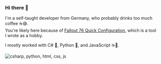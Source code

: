 ### Hi there 👋

I'm a self-taught developer from Germany, who probably drinks too much coffee ☕😅.  
You're likely here because of [Fallout 76 Quick Configuration](https://github.com/FelisDiligens/Fallout76-QuickConfiguration), which is a tool I wrote as a hobby.

I mostly worked with C# 🎵, Python 🐍, and JavaScript ☕📜.

![csharp, python, html, css, js](https://skillicons.dev/icons?i=cs,dotnet,python,html,css,js)

<!--
[![My GitHub stats](https://github-readme-stats.vercel.app/api?username=FelisDiligens&show_icons=true&theme=radical&hide=contribs,prs,issues)](https://github.com/anuraghazra/github-readme-stats)

[![Top Langs](https://github-readme-stats.vercel.app/api/top-langs/?username=FelisDiligens&hide=rtf&langs_count=10&layout=compact&show_icons=true&theme=radical)](https://github.com/anuraghazra/github-readme-stats)
-->

<!--
**FelisDiligens/FelisDiligens** is a ✨ _special_ ✨ repository because its `README.md` (this file) appears on your GitHub profile.

Here are some ideas to get you started:

- 🔭 I’m currently working on ...
- 🌱 I’m currently learning ...
- 👯 I’m looking to collaborate on ...
- 🤔 I’m looking for help with ...
- 💬 Ask me about ...
- 📫 How to reach me: ...
- 😄 Pronouns: ...
- ⚡ Fun fact: ...
-->
